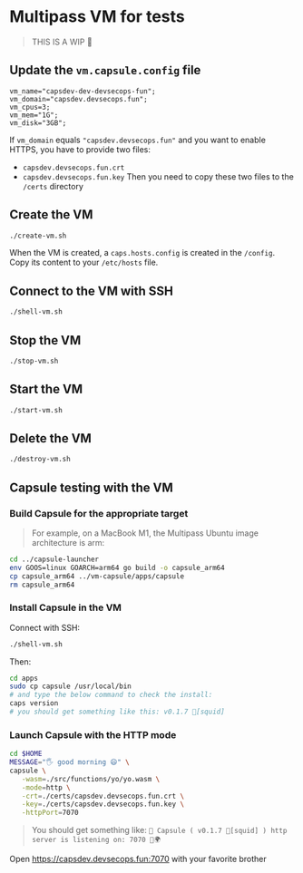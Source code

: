# Multipass VM for tests
> THIS IS A WIP 🚧
## Update the `vm.capsule.config` file

```
vm_name="capsdev-dev-devsecops-fun";
vm_domain="capsdev.devsecops.fun";
vm_cpus=3;
vm_mem="1G";
vm_disk="3GB";
```

If `vm_domain` equals `"capsdev.devsecops.fun"` and you want to enable HTTPS, you have to provide two files:
- `capsdev.devsecops.fun.crt`
- `capsdev.devsecops.fun.key`
Then you need to copy these two files to the `/certs` directory

## Create the VM

```bash
./create-vm.sh
```

When the VM is created, a `caps.hosts.config` is created in the `/config`. Copy its content to your `/etc/hosts` file.

## Connect to the VM with SSH

```bash
./shell-vm.sh
```

## Stop the VM

```bash
./stop-vm.sh
```

## Start the VM

```bash
./start-vm.sh
```

## Delete the VM

```bash
./destroy-vm.sh
```

## Capsule testing with the VM

### Build Capsule for the appropriate target

> For example, on a MacBook M1, the Multipass Ubuntu image architecture is arm:

```bash
cd ../capsule-launcher
env GOOS=linux GOARCH=arm64 go build -o capsule_arm64
cp capsule_arm64 ../vm-capsule/apps/capsule
rm capsule_arm64
```

### Install Capsule in the VM

Connect with SSH:
```bash
./shell-vm.sh
```

Then:
```bash
cd apps
sudo cp capsule /usr/local/bin
# and type the below command to check the install:
caps version
# you should get something like this: v0.1.7 🦑[squid]
```

### Launch Capsule with the HTTP mode

```bash
cd $HOME
MESSAGE="🖐 good morning 😄" \
capsule \
   -wasm=./src/functions/yo/yo.wasm \
   -mode=http \
   -crt=./certs/capsdev.devsecops.fun.crt \
   -key=./certs/capsdev.devsecops.fun.key \
   -httpPort=7070
```
> You should get something like: `💊 Capsule ( v0.1.7 🦑[squid] ) http server is listening on: 7070 🔐🌍`

Open https://capsdev.devsecops.fun:7070 with your favorite brother


